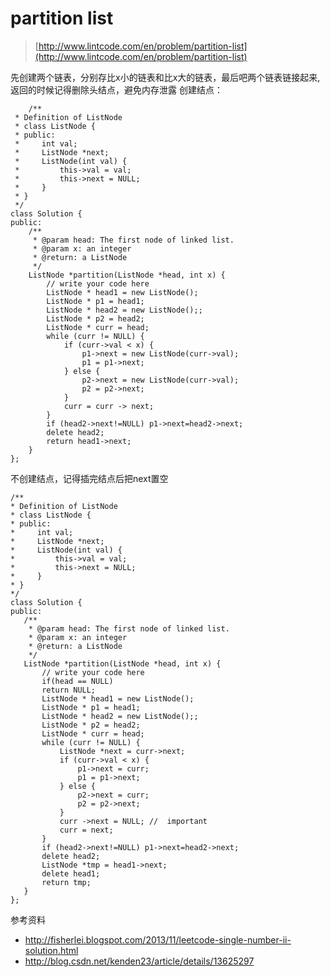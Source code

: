 # partition list
>  [http://www.lintcode.com/en/problem/partition-list](http://www.lintcode.com/en/problem/partition-list)


先创建两个链表，分别存比x小的链表和比x大的链表，最后吧两个链表链接起来, 返回的时候记得删除头结点，避免内存泄露
创建结点：

		/**
	 * Definition of ListNode
	 * class ListNode {
	 * public:
	 *     int val;
	 *     ListNode *next;
	 *     ListNode(int val) {
	 *         this->val = val;
	 *         this->next = NULL;
	 *     }
	 * }
	 */
	class Solution {
	public:
	    /**
	     * @param head: The first node of linked list.
	     * @param x: an integer
	     * @return: a ListNode
	     */
	    ListNode *partition(ListNode *head, int x) {
	        // write your code here
	        ListNode * head1 = new ListNode();
	        ListNode * p1 = head1;
	        ListNode * head2 = new ListNode();;
	        ListNode * p2 = head2;
	        ListNode * curr = head;
	        while (curr != NULL) {
	            if (curr->val < x) {
	                p1->next = new ListNode(curr->val);
	                p1 = p1->next;
	            } else {
	                p2->next = new ListNode(curr->val);
	                p2 = p2->next;
	            }
	            curr = curr -> next;
	        }
	        if (head2->next!=NULL) p1->next=head2->next;
	        delete head2;
	        return head1->next;
	    }
	};

不创建结点，记得插完结点后把next置空

	/**
	* Definition of ListNode
	* class ListNode {
	* public:
	*     int val;
	*     ListNode *next;
	*     ListNode(int val) {
	*         this->val = val;
	*         this->next = NULL;
	*     }
	* }
	*/
	class Solution {
	public:
	   /**
	    * @param head: The first node of linked list.
	    * @param x: an integer
	    * @return: a ListNode
	    */
	   ListNode *partition(ListNode *head, int x) {
	       // write your code here
	       if(head == NULL)
	       return NULL;
	       ListNode * head1 = new ListNode();
	       ListNode * p1 = head1;
	       ListNode * head2 = new ListNode();;
	       ListNode * p2 = head2;
	       ListNode * curr = head;
	       while (curr != NULL) {
	           ListNode *next = curr->next;
	           if (curr->val < x) {
	               p1->next = curr;
	               p1 = p1->next;
	           } else {
	               p2->next = curr;
	               p2 = p2->next;
	           }
	           curr ->next = NULL; //  important
	           curr = next;
	       }
	       if (head2->next!=NULL) p1->next=head2->next;
	       delete head2;
	       ListNode *tmp = head1->next;
	       delete head1;
	       return tmp;
	   }
	};







参考资料

+ http://fisherlei.blogspot.com/2013/11/leetcode-single-number-ii-solution.html
+ http://blog.csdn.net/kenden23/article/details/13625297
